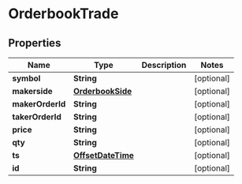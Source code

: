 # OrderbookTrade

## Properties
Name | Type | Description | Notes
------------ | ------------- | ------------- | -------------
**symbol** | **String** |  |  [optional]
**makerside** | [**OrderbookSide**](OrderbookSide.md) |  |  [optional]
**makerOrderId** | **String** |  |  [optional]
**takerOrderId** | **String** |  |  [optional]
**price** | **String** |  |  [optional]
**qty** | **String** |  |  [optional]
**ts** | [**OffsetDateTime**](OffsetDateTime.md) |  |  [optional]
**id** | **String** |  |  [optional]

